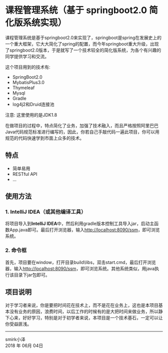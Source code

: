 ﻿# 课程管理系统（基于 springboot2.0 简化版系统实现）

课程管理系统是基于springboot2.0来实现了，springboot是spring在发展史上的一个重大框架，它大大简化了spring的配置，而今年springboot重大升级，出现了springboot2.0版本，于是就写了一个技术较全的简化版系统，为各个有兴趣的同学提供学习和交流。

这个项目用到的技术有:

* SpringBoot2.0
* MybatisPlus3.0
* Thymeleaf
* Mysql
* Gradle
* log4j2和Druid连接池

注意: 这里使用的是JDK1.8

在做项目的过程中，特点简化了业务，加强了技术融入，而且严格按照阿里巴巴Java代码规范标准进行编写的，因此，你若自己手敲代码一遍此项目，你可以用规范的代码快速学到市面上众多的技术。

## 特点

* 简单易用
* RESTful API
* ...


## 使用方法

### 1. IntelliJ IDEA（或其他编译工具）

将项目导入到**IntelliJ IDEA**中，然后利用gradle版本控制工具导入jar，启动主函数App.java即可。最后打开浏览器，输入<http://localhost:8090/ssm>，即可浏览系统。

### 2. 命令框
首先，项目要在window，打开目录build\libs，双击start.cmd，最后打开浏览器，输入<http://localhost:8090/ssm>，即可浏览系统。其他系统类似，用java执行该目录下jar包即可。

## 项目说明
对于学习者来说，你是要把时间花在技术上，而不是花在业务上，这也是本项目基本没有业务的原因，浪费时间，以后工作的时候有的是大把时间来做业务，所以静下心来，好好学习，特别是对于初学者来说，本项目是一个技术基石，一定可以让你受益匪浅。

------

smirk小泽   
2018 年 06月 04日    
